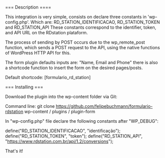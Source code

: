 === Description ====

This integration is very simple, consists on declare three constants in 'wp-config.php'.
Which are: RD_STATION_IDENTIFICACAO, RD_STATION_TOKEN and RD_STATION_API
These constants correspond to the  identifier, token, and API URL on the RDstation plataform.

The process of sending by POST occurs due to the wp_remote_post function, which sends a POST request to the API, using the native functions of WordPress HTTP API for this.

The form plugin defaults inputs are: "Name, Email and Phone" there is also a shortcode function to insert the form on the desired pages/posts.

Default shortcode: [formulario_rd_station]


=== Installing ===

Download the plugin into the wp-content folder via Git:

Command line:
git clone https://github.com/felipebuchmann/formulario-rdstation wp-content / plugins / plugin-form

In "wp-config.php" file declare the following constants after "WP_DEBUG":

define("RD_STATION_IDENTIFICACAO", "identificação"); 
define("RD_STATION_TOKEN", "token"); 
define("RD_STATION_API", "https://www.rdstation.com.br/api/1.2/conversions");

That's it!